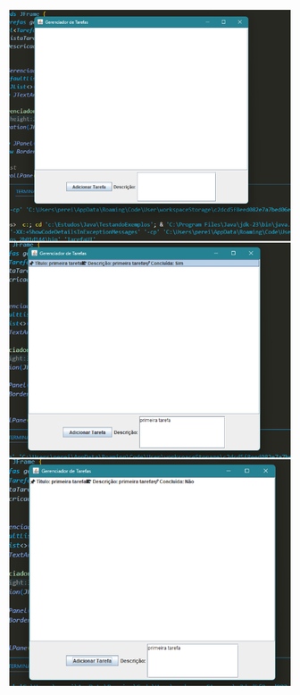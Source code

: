 ![Texto alternativo](assets/imgs/img1.png)
![Texto alternativo](assets/imgs/img2.png)
![Texto alternativo](assets/imgs/img3.png)
